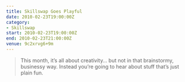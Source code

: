 ```yaml
---
title: Skillswap Goes Playful
date: 2010-02-23T19:00:00Z
category:
- Skillswap
start: 2010-02-23T19:00:00Z
end: 2010-02-23T21:00:00Z
venue: 9c2xrvg6+9m
---
```

> This month, it’s all about creativity… but not in that brainstormy, businessy way. Instead you’re going to hear about stuff that’s just plain fun.
